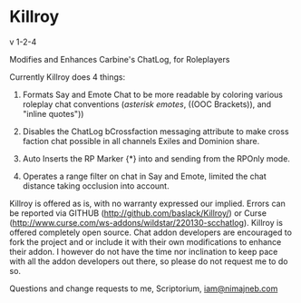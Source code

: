Killroy
=======

v 1-2-4

Modifies and Enhances Carbine's ChatLog, for Roleplayers

Currently Killroy does 4 things:

1. Formats Say and Emote Chat to be more readable by coloring various roleplay chat conventions (*asterisk emotes*, ((OOC Brackets)), and "inline quotes"))

2. Disables the ChatLog bCrossfaction messaging attribute to make cross faction chat possible in all channels Exiles and Dominion share.

3. Auto Inserts the RP Marker {*} into and sending from the RPOnly mode.

4. Operates a range filter on chat in Say and Emote, limited the chat distance taking occlusion into account.

Killroy is offered as is, with no warranty expressed our implied. Errors can be reported via GITHUB (http://github.com/baslack/Killroy/) or Curse (http://www.curse.com/ws-addons/wildstar/220130-scchatlog). Killroy is offered completely open source. Chat addon developers are encouraged to fork the project and or include it with their own modifications to enhance their addon. I however do not have the time nor inclination to keep pace with all the addon developers out there, so please do not request me to do so.

Questions and change requests to me, Scriptorium, iam@nimajneb.com
